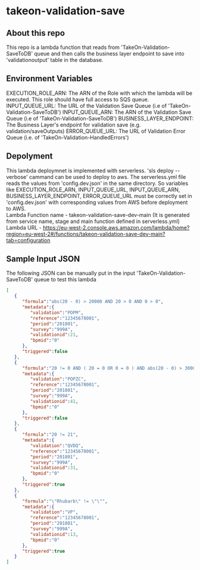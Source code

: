 # takeon-validation-save

## About this repo
This repo is a lambda function that reads from 'TakeOn-Validation-SaveToDB' queue and then calls the business layer endpoint to save into 'validationoutput' table in the database.

## Environment Variables
EXECUTION_ROLE_ARN: The ARN of the Role with which the lambda will be executed. This role should have full access to SQS queue.
INPUT_QUEUE_URL: The URL of the Validation Save Queue (i.e of 'TakeOn-Validation-SaveToDB')
INPUT_QUEUE_ARN: The ARN of the Validation Save Queue (i.e of 'TakeOn-Validation-SaveToDB') 
BUSINESS_LAYER_ENDPOINT: The Business Layer's endpoint for validation save (e.g. validation/saveOutputs)
ERROR_QUEUE_URL: The URL of Validation Error Queue (i.e. of 'TakeOn-Validation-HandledErrors')

## Depolyment
This lambda deploymnet is implemented with serverless. 
'sls deploy --verbose' cammand can be used to deploy to aws. 
The serverless.yml file reads the values from 'config.dev.json' in the same directory. So variables like EXECUTION_ROLE_ARN, INPUT_QUEUE_URL, INPUT_QUEUE_ARN, BUSINESS_LAYER_ENDPOINT, ERROR_QUEUE_URL must be correctly set in 'config.dev.json' with corresponding values from AWS before deployment to AWS.  
Lambda Function name - takeon-validation-save-dev-main (It is generated from service name, stage and main function defined in serverless.yml)  
Lambda URL - https://eu-west-2.console.aws.amazon.com/lambda/home?region=eu-west-2#/functions/takeon-validation-save-dev-main?tab=configuration



## Sample Input JSON
The following JSON can be manually put in the input 'TakeOn-Validation-SaveToDB' queue to test this lambda    
```json
[ 
   { 
      "formula":"abs(20 - 0) > 20000 AND 20 > 0 AND 0 > 0",
      "metadata":{ 
         "validation":"POPM",
         "reference":"12345678001",
         "period":"201801",
         "survey":"999A",
         "validationid":21,
         "bpmid":"0"
      },
      "triggered":false
   },
   { 
      "formula":"20 != 0 AND ( 20 = 0 OR 0 = 0 ) AND abs(20 - 0) > 30000",
      "metadata":{ 
         "validation":"POPZC",
         "reference":"12345678001",
         "period":"201801",
         "survey":"999A",
         "validationid":41,
         "bpmid":"0"
      },
      "triggered":false
   },
   { 
      "formula":"20 != 21",
      "metadata":{ 
         "validation":"QVDQ",
         "reference":"12345678001",
         "period":"201801",
         "survey":"999A",
         "validationid":31,
         "bpmid":"0"
      },
      "triggered":true
   },
   { 
      "formula":"\"Rhubarb\" != \"\"",
      "metadata":{ 
         "validation":"VP",
         "reference":"12345678001",
         "period":"201801",
         "survey":"999A",
         "validationid":13,
         "bpmid":"0"
      },
      "triggered":true
   }
]
```
